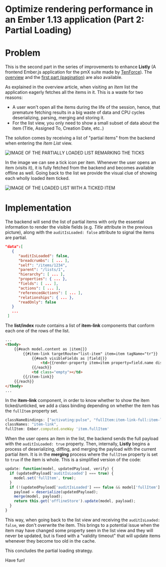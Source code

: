 # Optimize rendering performance in an Ember 1.13 application (Part 2: Partial Loading)

# Problem

This is the second part in the series of improvements to enhance **Listly** (A frontend Ember.js application for the pmX suite made by [TenForce](https://www.tenforce.com)). The [overview](link-to-overview) and the [first part (pagination)](link-to-pagination) are also available.

As explained in the overview article, when visiting an *Item* list the application eagerly fetches all the items in it. This is a waste for two reasons:

* A user won't open all the items during the life of the session, hence, that premature fetching results in a big waste of data and CPU cycles deserializing, parsing, merging and storing it.
* For the list view, you only need to show a small subset of data about the item (Title, Assigned To, Creation Date, etc..)

The solution comes by receiving a list of "partial items" from the backend when entering the *Item List* view.

![IMAGE OF THE PARTIALLY LOADED LIST REMARKING THE TICKS](listly_partial_loaded.png)

In the image we can see a tick icon per item. Whenever the user opens an item (visits it), it is fully fetched from the backend and becomes available offline as well. Going back to the list we provide the visual clue of showing each wholly loaded item ticked.  

![IMAGE OF THE LOADED LIST WITH A TICKED ITEM](listly_partial_loaded_tick.png)

# Implementation

The backend will send the list of partial items with only the essential information to render the visible fields (e.g. *Title* attribute in the previous picture), along with the `auditIsLoaded: false` attribute to signal the items are partial.

```json
"data":[
   {
      "auditIsLoaded": false,
      "breadcrumbs": [ ... ],
      "self": "/items/1234",
      "parent": "/lists/1",
      "hierarchy": [ ... ],
      "properties": { ... },
      "fields": [ ... ],
      "actions": [ ... ],
      "referencedActions": [ ... ],
      "relationships": { ... },
      "readOnly": false
   }
   ...
 ]
```


The **list/index** route contains a list of **item-link** components that conform each one of the rows of the list.


```html
...
<tbody>
    {{#each model.content as |item|}}
        {{#item-link targetRoute="list-item" item=item tagName="tr"}}
            {{#each visibleFields as |field|}}
                <td>{{render-property item=item property=field.name display=field.display}}</td>
            {{/each}}
            <td class="empty"></td>
        {{/item-link}}
    {{/each}}
</tbody>
...
```

In the **item-link** component, in order to know whether to show the item ticked/unticked, we add a class binding depending on whether the item has the `fullItem` property set.

```javascript
classNameBindings: ["activating:pulse", "fullItem:item-link-full:item-link-partial"],
classNames: "item-link",
fullItem: Ember.computed.oneWay 'item.fullItem'
```

When the user opens an item in the list, the backend sends the full payload with the `auditIsLoaded: true` property. Then, internally, **Listly** begins a process of deserializing, diffing, and merging the payload with the current partial item. It is in the **merging** process where the `fullItem` property is set to `true` if the item is whole. This is a simplified version of the code:

```javascript
update: function(model, updatedPayload, verify) {
  if (updatedPayload['auditIsLoaded'] === true) {
    model.set('fullItem', true);
  }
  if (!(updatedPayload['auditIsLoaded'] === false && model['fullItem'] === true)) {
    payload = deserialize(updatedPayload);
    merge(model, payload);
    return this.get('offlineStore').update(model, payload);
  }
}
```

This way, when going back to the list view and receiving the `auditIsLoaded: false`, we don't overwrite the item. This brings to a potential issue when the item may have changed some property seen in the list view and they will never be updated, but is fixed with a "validity timeout" that will update items whenever they become too old in the cache.  

This concludes the partial loading strategy.


Have fun!
